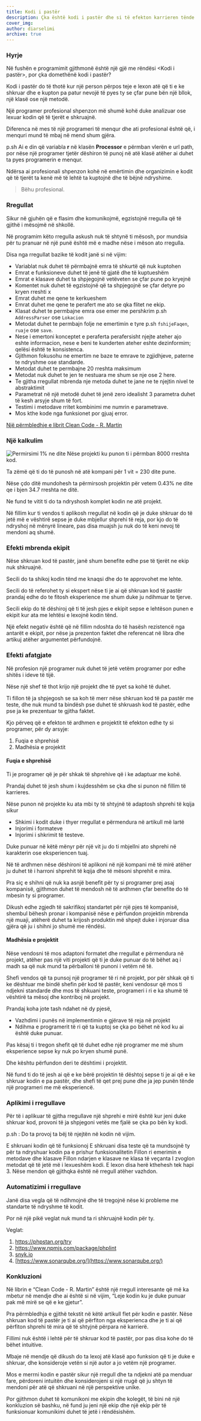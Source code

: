 ```yaml
---
title: Kodi i pastër
description: Çka është kodi i pastër dhe si të efekton karrieren tënde si një programer profesional.
cover_img: 
author: diarselimi
archive: true
---
```



### Hyrje

Në fushën e programimit gjithmonë është një gjë me rëndësi <Kodi i pastër>, por çka domethënë kodi i pastër?   

Kodi i pastër do të thotë kur një person përpos teje e lexon atë që ti e ke shkruar dhe e kupton pa patur nevojë të pyes ty se çfar pune bën një bllok, një klasë ose një metodë.

Një programer profesional shpenzon më shumë kohë duke analizuar ose lexuar kodin që të tjerët e shkruajnë.

Diferenca në mes të një programeri të menqur dhe ati profesional është që, i menquri mund të mbaj në mend shum gjëra.

p.sh Ai e din që variabla **r** në klasën **Processor** e përmban vlerën e url path, por nëse një programer tjetër dëshiron të punoj në atë klasë atëher ai duhet ta pyes programerin e menqur.

Ndërsa ai profesionali shpenzon kohë në emërtimin dhe organizimin e kodit që të tjerët ta kenë më të lehtë ta kuptojnë dhe të bëjnë ndryshime.

> Bëhu profesional.
### Rregullat 

Sikur në gjuhën që e flasim dhe komunikojmë, egzistojnë rregulla që të gjithë i mësojmë në shkollë.

Në programim këto rregulla askush nuk të shtynë ti mësosh, por mundsia për tu pranuar në një punë është më e madhe nëse i mëson ato rregulla.

Disa nga rregullat bazike të kodit janë si në vijim:

* Variablat nuk duhet të përmbajnë emra të shkurtë që nuk kuptohen
* Emrat e funksioneve duhet të jenë të gjatë dhe të kuptueshëm
* Emrat e klasave duhet ta shpjegojnë vetëveten se çfar pune po kryejnë
* Komentet nuk duhet të egzistojnë që ta shpjegojnë se çfar detyre po kryen rreshti x
* Emrat duhet me qene te kerkueshem
* Emrat duhet me qene te perafert me ato se qka flitet ne ekip.
* Klasat duhet te permbajne emra ose emer me pershkrim p.sh `AddressParser` ose `Lokacion`
* Metodat duhet te permbajn folje ne emertimin e tyre p.sh `fshijeFaqen`, `ruaje` ose `save`.
* Nese i emertoni konceptet e peraferta perafersisht njejte ateher ajo eshte informacion, nese e beni te kunderten ateher eshte dezinformim; qelësi është te konsistenca.
* Gjithmon fokusohu ne emertim ne baze te emrave te zgjidhjeve, paterne te ndryshme ose standarde.
* Metodat duhet te permbajne 20 rreshta maksimum
* Metodat nuk duhet te jen te nestuara me shum se nje ose 2 here.
* Te gjitha rregullat mbrenda nje metoda duhet te jane ne te njejtin nivel te abstraktimit
* Parametrat në një metodë duhet të jenë zero idealisht 3 parametra duhet të kesh arsyje shum të fort.
* Testimi i metodave rritet kombinimi me numrin e parametrave.
* Mos kthe kode nga funksionet por gjuaj error.

[Një përmbledhje e librit Clean Code - R. Martin](https://gist.github.com/wojteklu/73c6914cc446146b8b533c0988cf8d29)


### Një kalkulim

![Permirsimi 1% ne dite](../assets/images/content/something.jpg)
Nëse projekti ku punon ti i përmban 8000 rreshta kod.

Ta zëmë që ti do të punosh në atë kompani për 1 vit = 230 dite pune.

Nëse çdo ditë mundohesh ta përmirsosh projektin për vetem 0.43% ne dite qe i bjen 34.7 rreshta ne ditë.

Ne fund te vitit ti do ta ndryshosh komplet kodin ne atë projekt.

Në fillim kur ti vendos ti aplikosh rregullat në kodin që je duke shkruar do të jetë më e vështirë sepse je duke mbjellur shprehi të reja, por kjo do të ndryshoj në mënyrë lineare, pas disa muajsh ju nuk do të keni nevoj të mendoni aq shumë.

### Efekti mbrenda ekipit

Nëse shkruan kod të pastër, janë shum benefite edhe pse të tjerët ne ekip nuk shkruajnë.

Secili do ta shikoj kodin tënd me knaqsi dhe do te approvohet me lehte.

Secili do të referohet ty si ekspert nëse ti je ai që shkruan kod të pastër prandaj edhe do te fitosh eksperience me shum duke ju ndihmuar te tjerve.

Secili ekip do të dëshiroj që ti të jesh pjes e ekipit sepse e lehtëson punen e ekipit kur ata me lehtësi e lexojnë kodin tënd.

Një efekt negativ është që në fillim ndoshta do të hasësh rezistencë nga antarët e ekipit, por nëse ja prezenton faktet dhe referencat në libra dhe artikuj atëher argumentet përfundojnë.

### Efekti afatgjate

Në profesion një programer nuk duhet të jetë vetëm programer por edhe shitës i ideve të tijë.

Nëse një shef të thot krijo një projekt dhe të pyet sa kohë të duhet.

Ti fillon të ja shpjegosh se sa koh të merr nëse shkruan kod të pa pastër me teste, dhe nuk mund ta bindësh pse duhet të shkruash kod të pastër, edhe pse ja ke prezentuar te gjitha faktet.

Kjo përveq që e efekton të ardhmen e projektit të efekton edhe ty si programer, për dy arsyje:

1. Fuqia e shprehisë
2. Madhësia e projektit


#### Fuqia e shprehisë 

Ti je programer që je për shkak të shprehive që i ke adaptuar me kohë.

Prandaj duhet të jesh shum i kujdesshëm se çka dhe si punon në fillim të karrieres.

Nëse punon në projekte ku ata mbi ty të shtyjnë të adaptosh shprehi të kqija sikur

* Shkimi i kodit duke i thyer rregullat e përmendura në artikull më lartë
* Injorimi i formateve 
* Injorimi i shkrimit të testeve.

Duke punuar në këtë mënyr për një vit ju do ti mbjellni ato shprehi në karakterin ose eksperiencen tuaj.

Në të ardhmen nëse dëshironi të aplikoni në një kompani më të mirë atëher ju duhet të i harroni shprehit të kqija dhe të mësoni shprehit e mira.

Pra siç e shihni që nuk ka asnjë benefit për ty si programer prej asaj kompanisë, gjithmon duhet të mendosh në të ardhmen çfar benefite do të mbesin ty si programer.

Dikush edhe zgjedh të sakrifikoj standartet për një pjes të kompanisë, shembul bëhesh pronar i kompanisë nëse e përfundon projektin mbrenda një muaji, atëherë duhet ta krijosh produktin më shpejt duke i injoruar disa gjëra që ju i shihni jo shumë me rëndësi.


#### Madhësia e projektit

Nëse vendosni të mos adaptoni formatet dhe rregullat e përmendura në projekt, atëher pas një viti projekti që ti je duke punuar do të bëhet aq i madh sa që nuk mund ta përballoni të punoni i vetëm në të.

Shefi vendos që ta punsoj një programer të ri në projekt, por për shkak që ti ke dështuar me bindë shefin për kod të pastër, keni vendosur që mos ti ndjekni standarde dhe mos të shkuani teste, programeri i ri e ka shumë të vështirë ta mësoj dhe kontriboj në projekt.

Prandaj koha jote tash ndahet në dy pjesë, 

* Vazhdimi i punës në implementimin e gjërave të reja në projekt
* Ndihma e programerit të ri që ta kuptoj se çka po bëhet në kod ku ai është duke punuar.

Pas kësaj ti i tregon shefit që të duhet edhe një programer me më shum eksperience sepse ky nuk po kryen shumë punë.

Dhe kështu përfundon deri te dështimi i projektit.


Në fund ti do të jesh ai që e ke bërë projektin të dështoj sepse ti je ai që e ke shkruar kodin e pa pastër, dhe shefi të qet prej pune dhe ja jep punën tënde një programeri me më eksperiencë.



### Aplikimi i rregullave

Për të i aplikuar të gjitha rregullave një shprehi e mirë është kur jeni duke shkruar kod, provoni të ja shpjegoni vetës me fjalë se çka po bën ky kodi.

p.sh : Do ta provoj ta bëj të njejtën në kodin në vijim.

E shkruani kodin që të funksionoj
E shkruani disa teste që ta mundsojnë ty për ta ndryshuar kodin pa e prishur funksionalitetin
Fillon ri emerimin e metodave dhe klasave 
Fillon ndarjen e klasave ne klasa të veçanta 
I zvoglon metodat që të jetë më i lexueshëm kodi.
E lexon disa herë
kthehesh tek hapi 3. 
Nëse mendon që gjithqka është në rregull atëher vazhdon.




### Automatizimi i rregullave 

Janë disa vegla që të ndihmojnë dhe të tregojnë nëse ki probleme me standarte të ndryshme të kodit.

Por në një pikë veglat nuk mund ta ri shkruajnë kodin për ty.

Veglat:
1. https://phpstan.org/try
2. https://www.npmjs.com/package/phplint
3. [snyk.io](https://snyk.io/lp/snyk-code-checker/?utm_medium=Paid-Search&utm_source=google&utm_campaign=nb_lg_snyk-code&utm_content=code_analysis&utm_term=code%20analysis%20tools&gclid=CjwKCAjw5s6WBhA4EiwACGncZWBRlgUwVS6fGws6nsb3dD1yQZ0iCzuN5neSZZEiM3UhbXxzl7SeJBoCf5AQAvD_BwE)
4. [https://www.sonarqube.org/](https://www.sonarqube.org/)



### Konkluzioni

Në librin e “Clean Code - R. Martin” është një rregull interesante që më ka mbetur në mendje dhe ai është si në vijim, “Leje kodin ku je duke punuar pak më mirë se që e ke gjetur”.

Pra përmbledhja e gjithë tekstit në këtë artikull flet për kodin e pastër.
Nëse shkruan kod të pastër je ti ai që përfiton nga eksperienca dhe je ti ai që përfiton shprehi të mira që të shtyjnë përpara në karrierë.

Fillimi nuk është i lehtë për të shkruar kod të pastër, por pas disa kohe do të bëhet intuitive.

Mbaje në mendje që dikush do ta lexoj atë klasë apo funksion që ti je duke e shkruar, dhe konsideroje vetën si një autor a jo vetëm një programer.


Mos e merrni kodin e pastër sikur një rregull dhe ta ndjekni atë pa menduar fare, përdoreni intuitën dhe  konsiderojeni si një rrugë që ju shtyn të mendoni për atë që shkruani në një perspektive unike.

Por gjithmon duhet të komunikoni me ekipin dhe kolegët, të bini në një konkluzion së bashku, në fund ju jeni një ekip dhe një ekip për të funksionuar komunikimi duhet të jetë i rëndësishëm.






